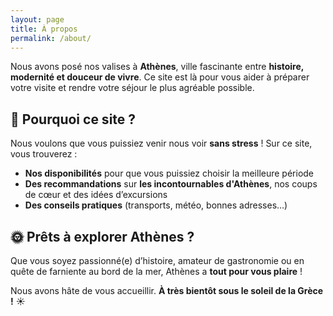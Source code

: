 ```yaml
---
layout: page
title: À propos
permalink: /about/
---
```


Nous avons posé nos valises à **Athènes**, ville fascinante entre **histoire, modernité et douceur de vivre**. Ce site est là pour vous aider à préparer votre visite et rendre votre séjour le plus agréable possible.  

## 🎯 Pourquoi ce site ?  
Nous voulons que vous puissiez venir nous voir **sans stress** ! Sur ce site, vous trouverez :  
- **Nos disponibilités** pour que vous puissiez choisir la meilleure période  
- **Des recommandations** sur **les incontournables d'Athènes**, nos coups de cœur et des idées d’excursions  
- **Des conseils pratiques** (transports, météo, bonnes adresses…)  

## 🌞 Prêts à explorer Athènes ?  
Que vous soyez passionné(e) d’histoire, amateur de gastronomie ou en quête de farniente au bord de la mer, Athènes a **tout pour vous plaire** !  

Nous avons hâte de vous accueillir. **À très bientôt sous le soleil de la Grèce !** ☀️